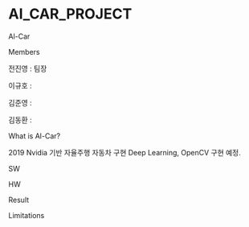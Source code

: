 # AI_CAR_PROJECT

Al-Car

Members

전진영 : 팀장

이규호 : 

김준영 : 

김동환 : 


What is Al-Car?

2019 Nvidia 기반 자율주행 자동차 구현
Deep Learning, OpenCV 구현 예정.

SW

HW

Result

Limitations
